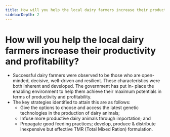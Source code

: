 ```yaml
---
title: How will you help the local dairy farmers increase their productivity and profitability?
sidebarDepth: 2
---
```


# How will you help the local dairy farmers increase their productivity and profitability?


 - Successful dairy farmers were observed to be those who are open- minded, decisive, well-driven and resilient. These characteristics were both inherent and developed. The government has put in- place the enabling environment to help them achieve their maximum potentials in terms of productivity and profitability.
 - The key strategies identified to attain this are as follows:
   - Give the options to choose and access the latest genetic technologies in the production of dairy animals;
   - Infuse more productive dairy animals through importation; and
   - Propagate good feeding practices; develop, produce & distribute inexpensive but effective TMR (Total Mixed Ration) formulation.
